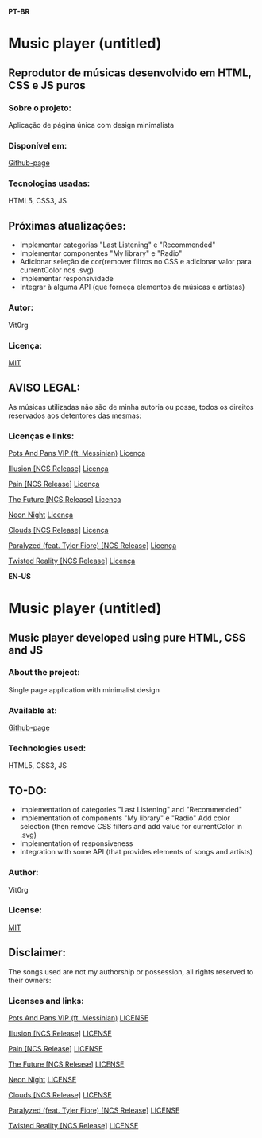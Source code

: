 **PT-BR**
# Music player (untitled)
## Reprodutor de músicas desenvolvido em HTML, CSS e JS puros

### Sobre o projeto:
Aplicação de página única com design minimalista

### Disponível em:
[Github-page](https://vit0rg.github.io/music-player/)

### Tecnologias usadas:
HTML5, CSS3, JS

## Próximas atualizações:
- Implementar categorias "Last Listening" e "Recommended"
- Implementar componentes "My library" e "Radio"
- Adicionar seleção de cor(remover filtros no CSS e adicionar valor para currentColor nos .svg)
- Implementar responsividade
- Integrar à alguma API (que forneça elementos de músicas e artistas)

### Autor:
Vit0rg

### Licença:
[MIT](https://vit0rg.github.io/music-player/blob/master/LICENSE)

## AVISO LEGAL:
As músicas utilizadas não são de minha autoria ou posse, todos os direitos reservados aos detentores das mesmas:
### Licenças e links:
[Pots And Pans VIP (ft. Messinian)](https://youtu.be/YieZPk8R4qo)
[Licença](https://creativecommons.org/licenses/by/3.0/)

[Illusion [NCS Release]](https://youtu.be/XN4C1Vs6qgs)
[Licença](https://creativecommons.org/licenses/by/3.0/)

[Pain [NCS Release]](https://youtu.be/wf3XPionPXE)
[Licença](https://creativecommons.org/licenses/by/3.0/)

[The Future [NCS Release]](https://youtu.be/dRe_rS19E04)
[Licença](https://creativecommons.org/licenses/by/3.0/)

[Neon Night](https://youtu.be/YyLWmA4v9vM)
[Licença](https://creativecommons.org/licenses/by/3.0/)

[Clouds [NCS Release]](https://youtu.be/KeU2pyfBz1E)
[Licença](https://creativecommons.org/licenses/by/3.0/)

[Paralyzed (feat. Tyler Fiore) [NCS Release]](https://youtu.be/T-zcs6yDM3k)
[Licença](https://creativecommons.org/licenses/by/3.0/)

[Twisted Reality [NCS Release]](https://youtu.be/9Lcj3XLL3Sw)
[Licença](https://creativecommons.org/licenses/by/3.0/)

**EN-US** 
# Music player (untitled)
## Music player developed using pure HTML, CSS and JS

### About the project: 
Single page application with minimalist design

### Available at:
[Github-page](https://vit0rg.github.io/music-player/)

### Technologies used: 
HTML5, CSS3, JS

## TO-DO:
- Implementation of categories "Last Listening" and "Recommended"
- Implementation of components "My library" e "Radio"
Add color selection (then remove CSS filters and add value for currentColor in .svg)
- Implementation of responsiveness
- Integration with some API (that provides elements of songs and artists)

### Author:
Vit0rg

### License:
[MIT](https://vit0rg.github.io/music-player/blob/master/LICENSE.md)


## Disclaimer:
The songs used are not my authorship or possession, all rights reserved to their owners:
### Licenses and links:
[Pots And Pans VIP (ft. Messinian)](https://youtu.be/YieZPk8R4qo)
[LICENSE](https://creativecommons.org/licenses/by/3.0/)

[Illusion [NCS Release]](https://youtu.be/XN4C1Vs6qgs)
[LICENSE](https://creativecommons.org/licenses/by/3.0/)

[Pain [NCS Release]](https://youtu.be/wf3XPionPXE)
[LICENSE](https://creativecommons.org/licenses/by/3.0/)

[The Future [NCS Release]](https://youtu.be/dRe_rS19E04)
[LICENSE](https://creativecommons.org/licenses/by/3.0/)

[Neon Night](https://youtu.be/YyLWmA4v9vM)
[LICENSE](https://creativecommons.org/licenses/by/3.0/)

[Clouds [NCS Release]](https://youtu.be/KeU2pyfBz1E)
[LICENSE](https://creativecommons.org/licenses/by/3.0/)

[Paralyzed (feat. Tyler Fiore) [NCS Release]](https://youtu.be/T-zcs6yDM3k)
[LICENSE](https://creativecommons.org/licenses/by/3.0/)

[Twisted Reality [NCS Release]](https://youtu.be/9Lcj3XLL3Sw)
[LICENSE](https://creativecommons.org/licenses/by/3.0/)
